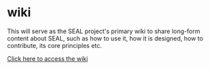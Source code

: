 # wiki
This will serve as the SEAL project's primary wiki to share long-form content about SEAL, such as how to use it, how it is designed, how to contribute, its core principles etc.

[Click here to access the wiki](https://github.com/EC-SEAL/wiki/wiki)
